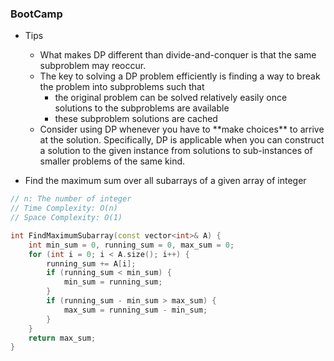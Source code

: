 ### BootCamp

* Tips
  * What makes DP different than divide-and-conquer is that the same subproblem may reoccur.
  * The key to solving a DP problem efficiently is finding a way to break the problem into subproblems such that
    * the original problem can be solved relatively easily once solutions to the subproblems are available
    * these subproblem solutions are cached
  * Consider using DP whenever you have to \*\*make choices\*\* to arrive at the solution. Specifically, DP is applicable when you can construct a solution to the given instance from solutions to sub-instances of smaller problems of the same kind.

* Find the maximum sum over all subarrays of a given array of integer

```cpp
// n: The number of integer
// Time Complexity: O(n)
// Space Complexity: O(1)

int FindMaximumSubarray(const vector<int>& A) {
    int min_sum = 0, running_sum = 0, max_sum = 0;
    for (int i = 0; i < A.size(); i++) {
        running_sum += A[i];
        if (running_sum < min_sum) {
            min_sum = running_sum;
        }
        if (running_sum - min_sum > max_sum) {
            max_sum = running_sum - min_sum;
        }
    }
    return max_sum;
}
```



